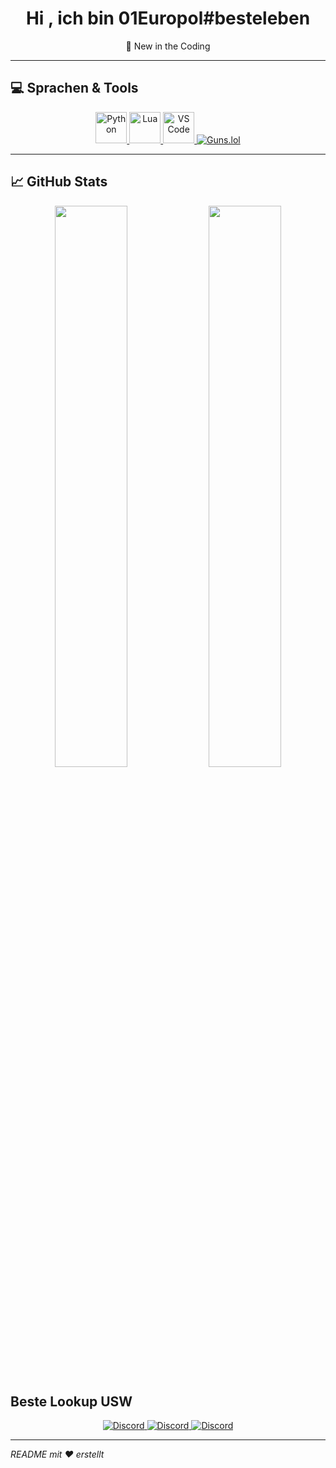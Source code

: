 <h1 align="center">Hi , ich bin 01Europol#besteleben</h1>
<p align="center">
  🚀 New in the Coding<br/>
</p>

---

## 💻 Sprachen & Tools

<p align="center">
  <a href="https://www.python.org/" target="_blank">
    <img src="https://cdn.jsdelivr.net/gh/devicons/devicon/icons/python/python-original.svg" alt="Python" width="50" height="50"/>
  </a>
  <a href="https://www.lua.org/" target="_blank">
    <img src="https://cdn.jsdelivr.net/gh/devicons/devicon/icons/lua/lua-original.svg" alt="Lua" width="50" height="50"/>
  </a>
  <a href="https://code.visualstudio.com/" target="_blank">
    <img src="https://cdn.jsdelivr.net/gh/devicons/devicon/icons/vscode/vscode-original.svg" alt="VS Code" width="50" height="50"/>
  </a>
  <a href="https://guns.lol/01Europol" target="_blank">
    <img src="https://img.shields.io/badge/Guns.lol-%23ff0000.svg?style=flat&logo=github&logoColor=white" alt="Guns.lol"/>
  </a>
</p>

---

## 📈 GitHub Stats

<p align="center">
  <img src="https://github-readme-stats.vercel.app/api?username=01Europol-besteleben&show_icons=true&theme=tokyonight&hide_border=true" width="48%"/>
  <img src="https://github-readme-stats.vercel.app/api/top-langs/?username=01Europol-besteleben&layout=compact&theme=tokyonight&hide_border=true" width="48%"/>
</p>



## Beste Lookup USW

<p align="center">
  <a href="https://discord.gg/n6EahY6bwT" target="_blank">
    <img src="https://img.shields.io/badge/Discord-%235865F2.svg?style=flat&logo=discord&logoColor=white" alt="Discord"/>
  </a>
  <a href="https://discord.gg/NpxANuNxKz" target="_blank">
    <img src="https://img.shields.io/badge/Discord-%235865F2.svg?style=flat&logo=discord&logoColor=white" alt="Discord"/>
  </a>
  <a href="https://guns.lol/01Europol" target="_blank">
    <img src="https://img.shields.io/badge/Discord-%235865F2.svg?style=flat&logo=discord&logoColor=white" alt="Discord"/>
  </a>
</p>


---

*README mit ❤️ erstellt*
